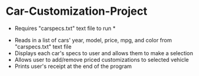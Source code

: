 # Car-Customization-Project

* Requires "carspecs.txt" text file to run *

- Reads in a list of cars' year, model, price, mpg, and color from "carspecs.txt" text file
- Displays each car's specs to user and allows them to make a selection
- Allows user to add/remove priced customizations to selected vehicle
- Prints user's receipt at the end of the program

